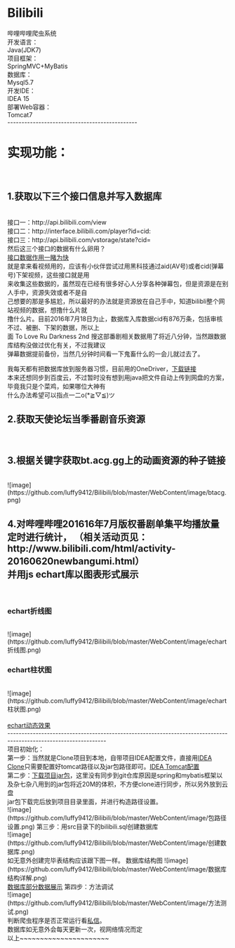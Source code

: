 # Bilibili<br/>
哔哩哔哩爬虫系统<br/>
开发语言：<br/>
Java(JDK7)<br/>
项目框架：<br/>
SpringMVC+MyBatis<br/>
数据库：<br/>
Mysql5.7<br/>
开发IDE：<br/>
IDEA 15<br/>
部署Web容器：<br/>
Tomcat7<br/>
----------------------------------------------<br/>
<h1 >实现功能：</h1><br/>
<h2 >1.获取以下三个接口信息并写入数据库</h2><br/>
接口一：http://api.bilibili.com/view<br/>
接口二：http://interface.bilibili.com/player?id=cid:<br/>
接口三：http://api.bilibili.com/vstorage/state?cid=<br/>
然后这三个接口的数据有什么卵用？</br>
<a href="http://photo.weibo.com/5252060298/wbphotos/large/mid/3998341572173949/pid/005Jr6NYgw1f5x82npzo1g310b0lse8e">接口数据作用一睹为快</a></br>
就是拿来看视频用的，应该有小伙伴尝试过用黑科技通过aid(AV号)或者cid(弹幕号)下架视频，这些接口就是用</br>
来收集这些数据的，虽然现在已经有很多好心人分享各种弹幕包，但是资源是在别人手中，资源失效或者不是自</br>
己想要的那是多尴尬，所以最好的办法就是资源放在自己手中，知道bilibli整个网站视频的数据，想撸什么片就</br>
撸什么片。目前2016年7月18日为止，数据库入库数据cid有876万条，包括审核不过、被删、下架的数据，所以上</br>
面 To Love Ru Darkness 2nd 搜这部番剧相关数据用了将近八分钟，当然跟数据库结构没做过优化有关，不过我建议</br>
弹幕数据提前备份，当然几分钟时间看一下鬼畜什么的一会儿就过去了。</br>
 
我每天都有把数据库放到服务器习惯，目前用的OneDriver，<a href="#down">下载链接</a></br>
本来还想同步到百度云，不过暂时没有想到用java把文件自动上传到网盘的方案，毕竟我只是个菜鸡，如果哪位大神有</br>
什么办法希望可以指点一二o(*≧▽≦)ツ</br>

<h2 >2.获取天使论坛当季番剧音乐资源</h2><br/>
<h2 >3.根据关键字获取bt.acg.gg上的动画资源的种子链接</h2><br/>
![image](https://github.com/luffy9412/Bilibili/blob/master/WebContent/image/btacg.png)<br/>
<h2 >4.对哔哩哔哩201616年7月版权番剧单集平均播放量定时进行统计，                          （相关活动页见：http://www.bilibili.com/html/activity-20160620newbangumi.html）<br/>
并用js echart库以图表形式展示</h2><br/>
<h3 >echart折线图</h3><br/>
![image](https://github.com/luffy9412/Bilibili/blob/master/WebContent/image/echart折线图.png)<br/>
<h3 >echart柱状图</h3><br/>
![image](https://github.com/luffy9412/Bilibili/blob/master/WebContent/image/echart柱状图.png)<br/>
<br/>
<a href="http://photo.weibo.com/5252060298/wbphotos/large/mid/3998282424045592/pid/005Jr6NYgw1f5x1fnohh7g30zg0i07wv">echart动态效果</a><br/>
-----------------------------------------------------------------------------------------------------------------<br/>
项目初始化：<br/>
第一步：当然就是Clone项目到本地，自带项目IDEA配置文件，直接用<a href="http://photo.weibo.com/5252060298/wbphotos/large/mid/3998323147026568/pid/005Jr6NYgw1f5x65v49sag310b0klu0x">IDEA Clone</a>只需要配置好tomcat路径以及jar包路径即可。<a href="http://photo.weibo.com/5252060298/wbphotos/large/mid/3998282424045592/pid/005Jr6NYgw1f5x1hv77cog30tx0l0b29">IDEA Tomcat配置<a/><br/>
第二步：<a href="http://pan.baidu.com/s/1mio67Kc">下载项目jar包</a>，这里没有同步到git仓库原因是spring和mybatis框架以及杂七杂八用到的jar包将近20M的体积，不方便clone进行同步，所以另外放到云盘</br>
jar包下载完后放到项目目录里面，并进行构造路径设置。</br>
![image](https://github.com/luffy9412/Bilibili/blob/master/WebContent/image/包路径设置.png)
第三步：用src目录下的bilibili.sql创建数据库<br/>
![image](https://github.com/luffy9412/Bilibili/blob/master/WebContent/image/创建数据库.png)<br/>
如无意外创建完毕表结构应该跟下图一样。
数据库结构图
![image](https://github.com/luffy9412/Bilibili/blob/master/WebContent/image/数据库结构详解.png)<br/>
<a href="http://photo.weibo.com/5252060298/wbphotos/large/mid/3998288506219148/pid/005Jr6NYgw1f5x22mc4zlg30x40bye81">数据库部分数据展示</a>
第四步：方法调试<br/>
![image](https://github.com/luffy9412/Bilibili/blob/master/WebContent/image/方法测试.png)<br/>
判断爬虫程序是否正常运行看<a href="http://ww4.sinaimg.cn/large/005Jr6NYgw1f6lnjsvu1rg30yq0mgb2c.gif>save表</a>这个存档表。接口数据正常存入数据库的情况下，里面分别保存的当前爬取进度应该是不断刷新的<br/>
备注：调试接口一需要配置bilibli账号密码，否则会报错，如图所示：
![image](https://github.com/luffy9412/Bilibili/blob/master/WebContent/image/bilibili账号密码配置.png)<br/>
-------------------------------------------------------------------------------------------------------------------------------------------------<br/>



数据库打包到OneDriver以及百度云：<br/>
<a name='down' href='https://1drv.ms/f/s!AqIrS5Y3YYnjg00rhqs5pOw6KO4n'>OneDriver</a><br/>
<a href='http://pan.baidu.com/s/1kUSnXKN'>百度云</a><br/>
压缩包解压密码“A班姬路”，也是我贴吧ID,关于项目问题可以<a href="http://tieba.baidu.com/im/pcmsg?from=820363216">私信</a>。<br/>
数据库如无意外会每天更新一次，视网络情况而定<br/>
以上~~~~~~~~~~~~~~~~~~~~~~<br/>

